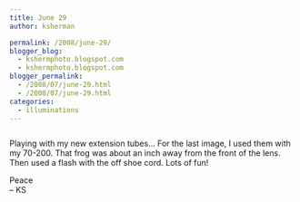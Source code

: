 ```yaml
---
title: June 29
author: ksherman

permalink: /2008/june-29/
blogger_blog:
  - kshermphoto.blogspot.com
  - kshermphoto.blogspot.com
blogger_permalink:
  - /2008/07/june-29.html
  - /2008/07/june-29.html
categories:
  - illuminations
---
```

<a href="http://1.bp.blogspot.com/_HTtVcKQt9f8/SIZuLAZA35I/AAAAAAAAAw0/7L_eaKUzDbg/s1600-h/June29-1.jpg"><img style="cursor: pointer;" src="http://1.bp.blogspot.com/_HTtVcKQt9f8/SIZuLAZA35I/AAAAAAAAAw0/7L_eaKUzDbg/s400/June29-1.jpg" alt="" id="BLOGGER_PHOTO_ID_5225985552972570514" border="0" /></a>  
<a href="http://2.bp.blogspot.com/_HTtVcKQt9f8/SIZuLMddZ5I/AAAAAAAAAw8/zdJhHSxIL7w/s1600-h/June29-2.jpg"><img style="cursor: pointer;" src="http://2.bp.blogspot.com/_HTtVcKQt9f8/SIZuLMddZ5I/AAAAAAAAAw8/zdJhHSxIL7w/s400/June29-2.jpg" alt="" id="BLOGGER_PHOTO_ID_5225985556212443026" border="0" /></a>  
<a href="http://2.bp.blogspot.com/_HTtVcKQt9f8/SIZuLba8kPI/AAAAAAAAAxE/vEePlr5ER8U/s1600-h/June29-3.jpg"><img style="cursor: pointer;" src="http://2.bp.blogspot.com/_HTtVcKQt9f8/SIZuLba8kPI/AAAAAAAAAxE/vEePlr5ER8U/s400/June29-3.jpg" alt="" id="BLOGGER_PHOTO_ID_5225985560228434162" border="0" /></a>

Playing with my new extension tubes... For the last image, I used them with my 70-200. That frog was about an inch away from the front of the lens. Then used a flash with the off shoe cord. Lots of fun!

Peace  
– KS
